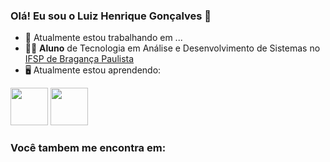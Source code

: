 ### Olá! Eu sou o Luiz Henrique Gonçalves 👋

- 🔭 Atualmente estou trabalhando em ...
- 👨‍🎓 **Aluno** de Tecnologia em Análise e Desenvolvimento de Sistemas no [IFSP de Bragança Paulista](https://bra.ifsp.edu.br/)
- 🖥️ Atualmente estou aprendendo:
<div display="inline">
 <img width="60" height="60" src="https://cdn.jsdelivr.net/gh/devicons/devicon@latest/icons/vscode/vscode-original-wordmark.svg" />
 <img width="60" height="60" src="https://cdn.jsdelivr.net/gh/devicons/devicon@latest/icons/cplusplus/cplusplus-original.svg" />
</div>      

### Você tambem me encontra em: ###
